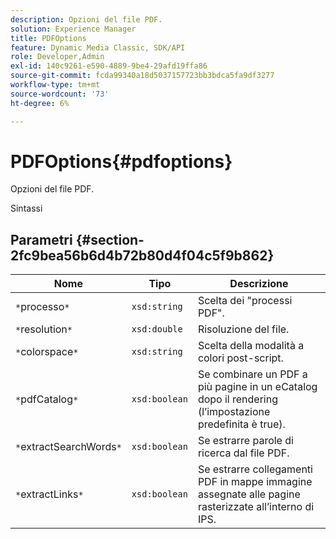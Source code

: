 ```yaml
---
description: Opzioni del file PDF.
solution: Experience Manager
title: PDFOptions
feature: Dynamic Media Classic, SDK/API
role: Developer,Admin
exl-id: 140c9261-e590-4889-9be4-29afd19ffa86
source-git-commit: fcda99340a18d5037157723bb3bdca5fa9df3277
workflow-type: tm+mt
source-wordcount: '73'
ht-degree: 6%

---
```


# PDFOptions{#pdfoptions}

Opzioni del file PDF.

Sintassi

## Parametri {#section-2fc9bea56b6d4b72b80d4f04c5f9b862}

| Nome | Tipo | Descrizione |
|---|---|---|
| `*`processo`*` | `xsd:string` | Scelta dei &quot;processi PDF&quot;. |
| `*`resolution`*` | `xsd:double` | Risoluzione del file. |
| `*`colorspace`*` | `xsd:string` | Scelta della modalità a colori post-script. |
| `*`pdfCatalog`*` | `xsd:boolean` | Se combinare un PDF a più pagine in un eCatalog dopo il rendering (l’impostazione predefinita è true). |
| `*`extractSearchWords`*` | `xsd:boolean` | Se estrarre parole di ricerca dal file PDF. |
| `*`extractLinks`*` | `xsd:boolean` | Se estrarre collegamenti PDF in mappe immagine assegnate alle pagine rasterizzate all’interno di IPS. |
